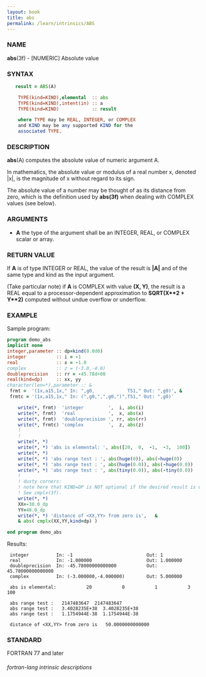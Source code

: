 ```yaml
---
layout: book
title: abs
permalink: /learn/intrinsics/ABS
---
```

### NAME

__abs__(3f) - \[NUMERIC\] Absolute value

### SYNTAX
```fortran
   result = ABS(A)

    TYPE(kind=KIND),elemental  :: abs
    TYPE(kind=KIND),intent(in) :: a
    TYPE(kind=KIND)            :: result

    where TYPE may be REAL, INTEGER, or COMPLEX
    and KIND may be any supported KIND for the
    associated TYPE.
```
### DESCRIPTION

__abs__(A) computes the absolute value of numeric argument A.

In mathematics, the absolute value or modulus of a real number x,
denoted |x|, is the magnitude of x without regard to its sign.

The absolute value of a number may be thought of as its distance from
zero, which is the definition used by __abs(3f)__ when dealing with COMPLEX
values (see below).

### ARGUMENTS

  - __A__
    the type of the argument shall be an INTEGER, REAL, or COMPLEX
    scalar or array.

### RETURN VALUE

If __A__ is of type INTEGER or REAL, the value of the result is __|A|__ and of
the same type and kind as the input argument.

(Take particular note) if __A__ is COMPLEX with value __(X, Y)__, the result is
a REAL equal to a processor-dependent approximation to 
__SQRT(X\*\*2 + Y\*\*2)__ 
computed without undue overflow or underflow.

### EXAMPLE

Sample program:

```fortran
program demo_abs
implicit none
integer,parameter :: dp=kind(0.0d0)
integer           :: i = -1 
real              :: x = -1.0 
complex           :: z = (-3.0,-4.0)
doubleprecision   :: rr = -45.78d+00
real(kind=dp)     :: xx, yy
character(len=*),parameter :: &
 frmt =  '(1x,a15,1x," In: ",g0,            T51," Out: ",g0)', &
 frmtc = '(1x,a15,1x," In: (",g0,",",g0,")",T51," Out: ",g0)'

    write(*, frmt)  'integer         ',  i, abs(i)
    write(*, frmt)  'real            ',  x, abs(x)
    write(*, frmt)  'doubleprecision ', rr, abs(rr)
    write(*, frmtc) 'complex         ',  z, abs(z)
    !
    !
    write(*, *)
    write(*, *) 'abs is elemental: ', abs([20,  0,  -1,  -3,  100])
    write(*, *)
    write(*, *) 'abs range test : ', abs(huge(0)), abs(-huge(0))
    write(*, *) 'abs range test : ', abs(huge(0.0)), abs(-huge(0.0))
    write(*, *) 'abs range test : ', abs(tiny(0.0)), abs(-tiny(0.0))
    !
    ! dusty corners: 
    ! note here that KIND=DP is NOT optional if the desired result is dp.
    ! See cmplx(3f).
    write(*, *)
    XX=-30.0_dp
    YY=40.0_dp
    write(*, *) 'distance of <XX,YY> from zero is',   &
    & abs( cmplx(XX,YY,kind=dp) )

end program demo_abs
```
Results:

```
 integer          In: -1                           Out: 1
 real             In: -1.000000                    Out: 1.000000
 doubleprecision  In: -45.78000000000000           Out: 45.78000000000000
 complex          In: (-3.000000,-4.000000)        Out: 5.000000
    
 abs is elemental:           20           0           1           3         100
    
 abs range test :   2147483647  2147483647
 abs range test :   3.4028235E+38  3.4028235E+38
 abs range test :   1.1754944E-38  1.1754944E-38

 distance of <XX,YY> from zero is   50.0000000000000     
```

### STANDARD

FORTRAN 77 and later

###### fortran-lang intrinsic descriptions
